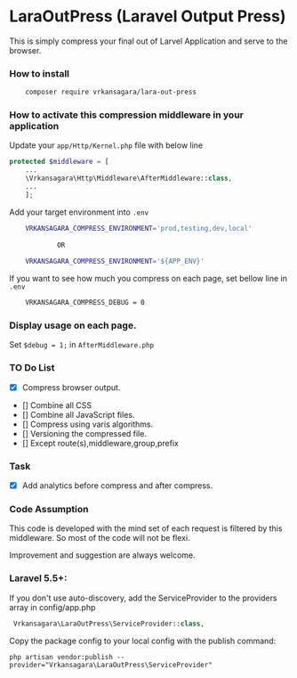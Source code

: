 # LaraOutPress (Laravel Output Press)
This is simply compress your final out of Larvel Application and serve to the browser.

### How to install

~~~bash
	composer require vrkansagara/lara-out-press
~~~

### How to activate this compression middleware in your application

Update your `app/Http/Kernel.php` file with below line

~~~php
protected $middleware = [
    ...
    \Vrkansagara\Http\Middleware\AfterMiddleware::class,
    ...
    ];
~~~

Add your target environment into `.env`
~~~bash
    VRKANSAGARA_COMPRESS_ENVIRONMENT='prod,testing,dev,local'
    
            OR
            
    VRKANSAGARA_COMPRESS_ENVIRONMENT='${APP_ENV}'
~~~


If you want to see how much you compress on each page, set bellow line in `.env`

~~~bash
    VRKANSAGARA_COMPRESS_DEBUG = 0
~~~


### Display usage on each page.

Set ` $debug = 1; ` in ` AfterMiddleware.php `


### TO Do List

- [x] Compress browser output.
- [] Combine all CSS
- [] Combine all JavaScript files.
- [] Compress using varis algorithms.
- [] Versioning the compressed file.
- [] Except route(s),middleware,group,prefix

### Task

- [x] Add analytics before compress and after compress.

### Code Assumption
This code is developed with the mind set of each request is filtered by this middleware. So most of the code will not be flexi.

Improvement and suggestion are always welcome. 


### Laravel 5.5+:

If you don't use auto-discovery, add the ServiceProvider to the providers array in config/app.php

```php
 Vrkansagara\LaraOutPress\ServiceProvider::class,
```

Copy the package config to your local config with the publish command:

```shell
php artisan vendor:publish --provider="Vrkansagara\LaraOutPress\ServiceProvider"
```